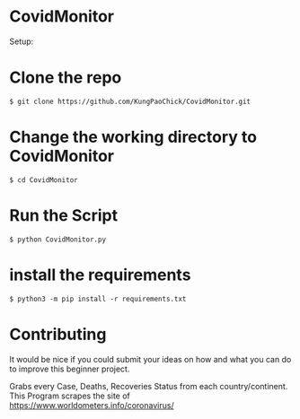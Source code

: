 # CovidMonitor

Setup:

# Clone the repo
```$ git clone https://github.com/KungPaoChick/CovidMonitor.git```

# Change the working directory to CovidMonitor
```$ cd CovidMonitor```


# Run the Script
```$ python CovidMonitor.py```

# install the requirements
```$ python3 -m pip install -r requirements.txt```

# Contributing
It would be nice if you could submit your ideas on how and what
you can do to improve this beginner project.

Grabs every Case, Deaths, Recoveries Status from each country/continent.
This Program scrapes the site of https://www.worldometers.info/coronavirus/
